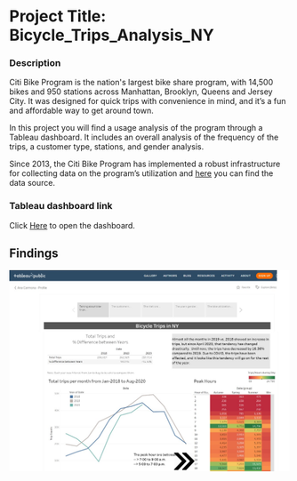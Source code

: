 # Project Title: Bicycle_Trips_Analysis_NY

### Description 
Citi Bike Program is the nation's largest bike share program, with 14,500 bikes and 950 stations across Manhattan, Brooklyn, Queens and Jersey City. It was designed for quick trips with convenience in mind, and it’s a fun and affordable way to get around town.

In this project you will find a usage analysis of the program through a Tableau dashboard. It includes an overall analysis of the frequency of the trips, a customer type, stations, and gender analysis. 

 Since 2013, the Citi Bike Program has implemented a robust infrastructure for collecting data on the program’s utilization and [here](https://www.citibikenyc.com/system-data) you can find the data source.  

### Tableau dashboard link 
Click [Here](https://public.tableau.com/profile/ana.carmona#!/vizhome/BikiCiti_NY/Story1?publish=yes) to open the dashboard.


## Findings
![Bicycle Trips1](https://github.com/CristyCarmona/Bicycle_Trips_Analysis_NY/blob/main/Images/Bicycle%20Trips1.jpg)


